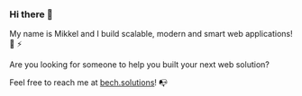 ### Hi there 👋

My name is Mikkel and I build scalable, modern and smart web applications! 🚀 ⚡️

Are you looking for someone to help you built your next web solution?

Feel free to reach me at [bech.solutions](https://bech.solutions)!  📭
